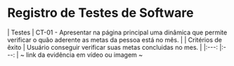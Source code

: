 # Registro de Testes de Software

| Testes 	| CT-01 - Apresentar na página principal uma dinâmica que permite verificar o quão aderente as metas da pessoa está no mês. |
| Critérios de êxito | Usuário conseguir verificar suas metas concluidas no mes. |
|:---:	|:---:	|
~ link da evidência em vídeo ou imagem ~
